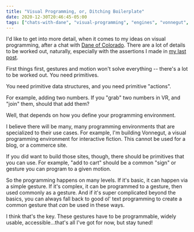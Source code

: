 ```yaml
---
title: "Visual Programming, or, Ditching Boilerplate"
date: 2020-12-30T20:46:45-05:00
tags: ["chats-with-dane", "visual-programming", "engines", "vonnegut", "programming"]
---
```


I'd like to get into more detail, when it comes to my ideas on visual programming, after a chat with [Dane of Colorado](https://twitter.com/duilen). There are a lot of details to be worked out, naturally, especially with the assertions I made in [my last post](/posts/visual-programming-the-death-of-text).

First things first, gestures and motion won't solve everything -- there's a lot to be worked out. You need primitives.

You need primitive data structures, and you need primitive "actions".

For example, adding two numbers. If you "grab" two numbers in VR, and "join" them, should that add them?

Well, that depends on how you define your programming environment.

I believe there will be many, many programming environments that are specialized to their use cases. For example, I'm building Vonnegut, a visual programming environment for interactive fiction. This cannot be used for a blog, or a commerce site.

If you did want to build those sites, though, there should be primitives that you can use. For example, "add to cart" should be a common "sign" or gesture you can program to a given motion.

So the programming happens on many levels. If it's basic, it can happen via a simple gesture. If it's complex, it can be programmed to a gesture, then used commonly as a gesture. And if it's super complicated beyond the basics, you can always fall back to good ol' text programming to create a common gesture that _can_ be used in these ways.

I think that's the key. These gestures have to be programmable, widely usable, accessible...that's all I've got for now, but stay tuned!
